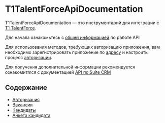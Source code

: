 # T1TalentForceApiDocumentation

T1TalentForceApiDocumentation — это инструментарий для интеграции c
[T1 TalentForce](https://talentforce.ru/).

Для начала ознакомьтесь с [общей информацией](docs/general.md) по работе API

Для использования методов, требующих авторизацию приложения, вам необходимо
зарегистрировать приложение по [адресу](https://t.me/TalentForce_Bot)
и настроить процесс [авторизации](docs/authorization.md).

Для получения дополнительной информации рекомендуется ознакомитmся с документацией [API по Suite CRM](https://docs.suitecrm.com/developer/api/developer-setup-guide/)

## Содержание

* [Авторизация](docs/authorization.md)
* [Вакансии](docs/vacancy.md)
* [Кандидаты](docs/candidates.md)
* [Анкета кандидата](docs/lkk_candidate_questionnaire.md)

